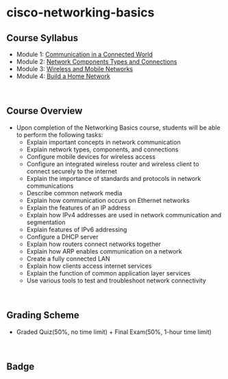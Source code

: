 # cisco-networking-basics

## Course Syllabus
- Module 1: [Communication in a Connected World](./_Communication_in_a_Connected_World.md)
- Module 2: [Network Components Types and Connections](./_Network_Components_Types_and_Connections)
- Module 3: [Wireless and Mobile Networks](./3_Wireless_and_Mobile_Networks.md)
- Module 4: [Build a Home Network](./4_Build_a_Home_Network.md)

<br>

## Course Overview
- Upon completion of the Networking Basics course, students will be able to perform the following tasks:
    - Explain important concepts in network communication
    - Explain network types, components, and connections
    - Configure mobile devices for wireless access
    - Configure an integrated wireless router and wireless client to connect securely to the internet
    - Explain the importance of standards and protocols in network communications
    - Describe common network media
    - Explain how communication occurs on Ethernet networks
    - Explain the features of an IP address
    - Explain how IPv4 addresses are used in network communication and segmentation
    - Explain features of IPv6 addressing
    - Configure a DHCP server
    - Explain how routers connect networks together
    - Explain how ARP enables communication on a network
    - Create a fully connected LAN
    - Explain how clients access internet services
    - Explain the function of common application layer services
    - Use various tools to test and troubleshoot network connectivity
<br>

## Grading Scheme
- Graded Quiz(50%, no time limit) + Final Exam(50%, 1-hour time limit)
<br>

## Badge
